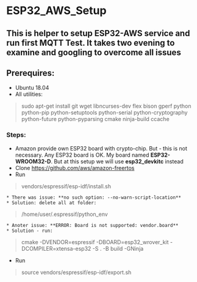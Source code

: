 # ESP32_AWS_Setup

## This is helper to setup ESP32-AWS service and run first MQTT Test. It takes two evening to examine and googling to overcome all issues

## Prerequires:
* Ubuntu 18.04
* All utilities:
> sudo apt-get install git wget libncurses-dev flex bison gperf python python-pip python-setuptools python-serial python-cryptography python-future python-pyparsing cmake ninja-build ccache


### Steps:
* Amazon provide own ESP32 board with crypto-chip. But - this is not necessary. 
Any ESP32 board is OK. My board named **ESP32-WROOM32-D**. But at this setup we will use **esp32_devkitc** instead
* Clone https://github.com/aws/amazon-freertos
* Run 
> vendors/espressif/esp-idf/install.sh
> 
    * There was issue: **no such option: --no-warn-script-location**
    * Solution: delete all at folder: 
> /home/user/.espressif/python_env
> 
    * Anoter issue: **ERROR: Board is not supported: vendor.board**
    * Solution - run:
>    cmake -DVENDOR=espressif -DBOARD=esp32_wrover_kit -DCOMPILER=xtensa-esp32 -S . -B build -GNinja
>    
* Run
> source vendors/espressif/esp-idf/export.sh
> 


